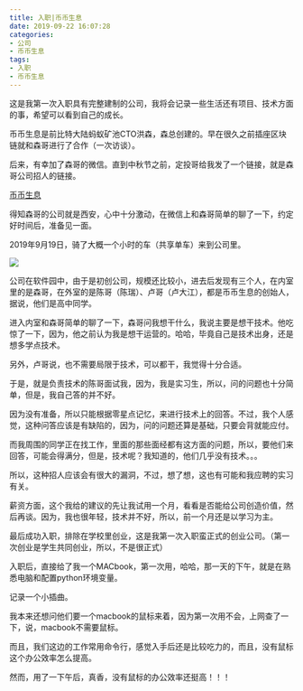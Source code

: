```yaml
---
title: 入职|币币生息
date: 2019-09-22 16:07:28
categories:
- 公司
- 币币生息
tags:
- 入职
- 币币生息
---
```

这是我第一次入职具有完整建制的公司，我将会记录一些生活还有项目、技术方面的事，希望可以看到自己的成长。

<!-- more -->

币币生息是前比特大陆蚂蚁矿池CTO洪森，森总创建的。早在很久之前插座区块链就和森哥进行了合作（一次访谈）。

后来，有幸加了森哥的微信。直到中秋节之前，定投哥给我发了一个链接，就是森哥公司招人的链接。

[币币生息](https://www.v2ex.com/t/591747)

得知森哥的公司就是西安，心中十分激动，在微信上和森哥简单的聊了一下，约定好时间后，准备见一面。

2019年9月19日，骑了大概一个小时的车（共享单车）来到公司里。

![](/images/bbsx/0_0.jpg)

公司在软件园中，由于是初创公司，规模还比较小，进去后发现有三个人，在内室里的是森哥，在外室的是陈哥（陈瑞）、卢哥（卢大江），都是币币生息的创始人，据说，他们是高中同学。

进入内室和森哥简单的聊了一下，森哥问我想干什么，我说主要是想干技术。他吃惊了一下，因为，他之前认为我是想干运营的。哈哈，毕竟自己是技术出身，还是想多学点技术。

另外，卢哥说，也不需要局限于技术，可以都干，我觉得十分合适。

于是，就是负责技术的陈哥面试我，因为，我是实习生，所以，问的问题也十分简单，但是，我自己答的并不好。

因为没有准备，所以只能根据零星点记忆，来进行技术上的回答。不过，我个人感觉，这种问答应该是有缺陷的，因为，问的问题还算是基础，只要会背就能应付。

而我周围的同学正在找工作，里面的那些面经都有这方面的问题，所以，要他们来回答，可能会得满分，但是，技术呢？我知道的，他们几乎没有技术。。。

所以，这种招人应该会有很大的漏洞，不过，想了想，这也有可能和我应聘的实习有关。

薪资方面，这个我给的建议的先让我试用一个月，看看是否能给公司创造价值，然后再谈。因为，我也很年轻，技术并不好，所以，前一个月还是以学习为主。

最后成功入职，排除在学校里创业，这是我第一次入职蛮正式的创业公司。（第一次创业是学生共同创业，所以，不是很正式）

入职后，直接给了我一个MACbook，第一次用，哈哈，那一天的下午，就是在熟悉电脑和配置python环境变量。

记录一个小插曲。

我本来还想问他们要一个macbook的鼠标来着，因为第一次用不会，上网查了一下，说，macbook不需要鼠标。

而且，我们这边的工作常用命令行，感觉入手后还是比较吃力的，而且，没有鼠标这个办公效率怎么提高。

然而，用了一下午后，真香，没有鼠标的办公效率还挺高！！！
